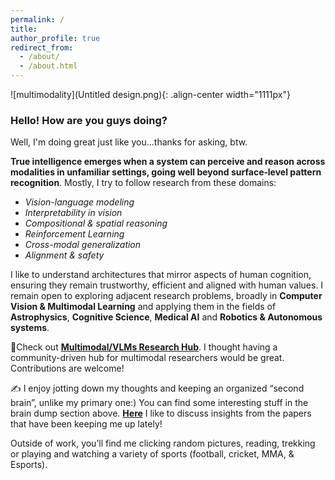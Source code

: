 ```yaml
---
permalink: /
title: 
author_profile: true
redirect_from: 
  - /about/
  - /about.html
---  
```


![multimodality](Untitled design.png){: .align-center width="1111px"}  


### Hello! How are you guys doing?
Well, I'm doing great just like you...thanks for asking, btw.

**True intelligence emerges when a system can perceive and reason across modalities in unfamiliar settings, going well beyond surface‐level pattern recognition**. Mostly, I try to follow research from these domains: 
- *Vision-language modeling* 
- *Interpretability in vision*
- *Compositional & spatial reasoning*
- *Reinforcement Learning*
- *Cross-modal generalization*
- *Alignment & safety*

I like to understand architectures that mirror aspects of human cognition, ensuring they remain trustworthy, efficient and aligned with human values. I remain open to exploring adjacent research problems, broadly in **Computer Vision & Multimodal Learning** and applying them in the fields of **Astrophysics**, **Cognitive Science**, **Medical AI** and **Robotics & Autonomous systems**.

📌Check out [**Multimodal/VLMs Research Hub**](https://github.com/thubZ09/vision-language-model-hub.git). I thought having a community-driven hub for multimodal researchers would be great. Contributions are welcome!

✍️ I enjoy jotting down my thoughts and keeping an organized “second brain”, unlike my primary one:) You can find some interesting stuff in the brain dump section above. [**Here**](https://www.notion.so/Paper-Discussions-195d4ed038df41f7a3a9ff23870c773c) I like to discuss insights from the papers that have been keeping me up lately!
  
Outside of work, you’ll find me clicking random pictures, reading, trekking or playing and watching a variety of sports (football, cricket, MMA, & Esports).

 





  